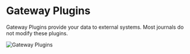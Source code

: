 # Gateway Plugins

Gateway Plugins provide your data to external systems. Most journals do not modify these plugins.

![Gateway Plugins](images/chapter5/plugin_gateway.png)
